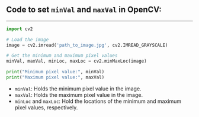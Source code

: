 ## Code to set `minVal` and `maxVal` in OpenCV:
---

```python
import cv2

# Load the image
image = cv2.imread('path_to_image.jpg', cv2.IMREAD_GRAYSCALE)

# Get the minimum and maximum pixel values
minVal, maxVal, minLoc, maxLoc = cv2.minMaxLoc(image)

print("Minimum pixel value:", minVal)
print("Maximum pixel value:", maxVal)
```

- `minVal`: Holds the minimum pixel value in the image.
- `maxVal`: Holds the maximum pixel value in the image.
- `minLoc` and `maxLoc`: Hold the locations of the minimum and maximum pixel values, respectively.
